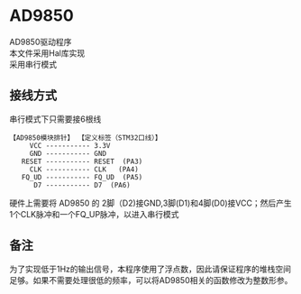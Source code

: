 # AD9850
AD9850驱动程序  
本文件采用Hal库实现  
采用串行模式

## 接线方式
串行模式下只需要接6根线

```
【AD9850模块排针】 【定义标签（STM32口线）】
     VCC ----------- 3.3V
     GND ----------- GND
   RESET ----------- RESET  (PA3)
     CLK ----------- CLK   (PA4)
   FQ_UD ----------- FQ_UD  (PA5)
      D7 ----------- D7  (PA6)
```

硬件上需要将 AD9850 的 2脚（D2)接GND,3脚(D1)和4脚(D0)接VCC；然后产生1个CLK脉冲和一个FQ_UP脉冲，以进入串行模式

## 备注
为了实现低于1Hz的输出信号，本程序使用了浮点数，因此请保证程序的堆栈空间足够。如果不需要处理很低的频率，可以将AD9850相关的函数修改为整数形参。
